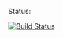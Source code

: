 Status:

[![Build Status](https://cloud.drone.io/api/badges/sh33pz0r/medusa_alpine_docker/status.svg)](https://cloud.drone.io/sh33pz0r/medusa_alpine_docker)
